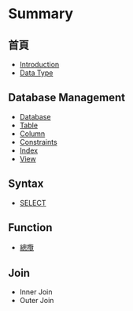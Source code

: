 # Summary

## 首頁

* [Introduction](README.md)
* [Data Type](data-type.md)

## Database Management

* [Database](database-management/database.md)
* [Table](database-management/table.md)
* [Column](database-management/column.md)
* [Constraints](database-management/constraints.md)
* [Index](database-management/index.md)
* [View](database-management/view.md)

## Syntax

* [SELECT](syntax/select.md)

## Function

* [總攬](function/zong-lan.md)

## Join

* Inner Join
* Outer Join

